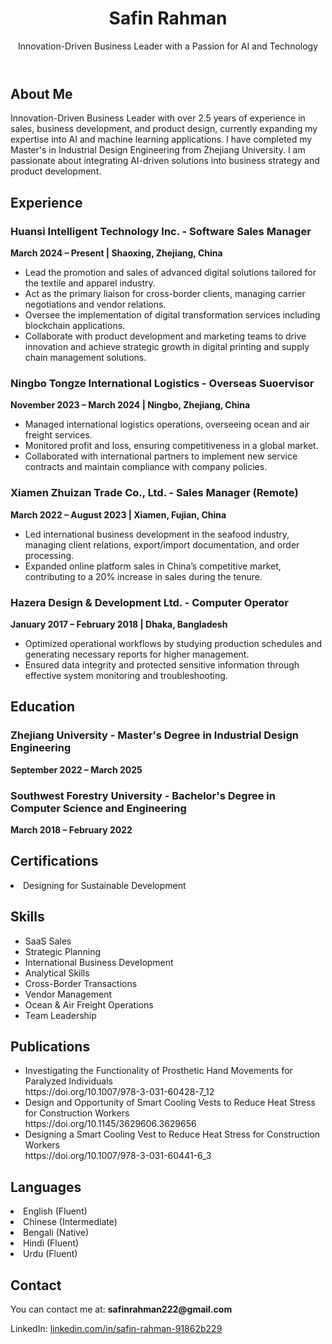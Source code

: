 <!--<!DOCTYPE html>
<html lang="en">
<head>
    <meta charset="UTF-8">
    <meta name="viewport" content="width=device-width, initial-scale=1.0">
    <title>Safin Rahman - Portfolio</title>
    <style>
        body {
            font-family: Arial, sans-serif;
            background-color: #f4f4f4;
            margin: 0;
            padding: 0;
        }

        header {
            background-color: #333;
            color: white;
            text-align: center;
            padding: 20px 0;
        }

        header h1 {
            margin: 0;
        }

        .container {
            width: 80%;
            margin: 20px auto;
        }

        .section {
            margin-bottom: 40px;
        }

        .section h2 {
            color: #333;
            border-bottom: 2px solid #333;
            padding-bottom: 5px;
        }

        .section p {
            color: #555;
            font-size: 1.1em;
        }

        .skills ul {
            list-style-type: none;
            padding: 0;
        }

        .skills ul li {
            padding: 5px 0;
            font-size: 1em;
        }

        .image-container img {
            max-width: 100%;
            height: auto;
            display: block;
            margin: 20px 0;
        }
    </style>
</head>
<body>-->

<header>
    <h1>Safin Rahman</h1>
    <p>Innovation-Driven Business Leader with a Passion for AI and Technology</p>
</header>

<div class="container">
<!-- About Me Section -->
    <div class="section">
        <h2>About Me</h2>
        <p>Innovation-Driven Business Leader with over 2.5 years of experience in sales, business development, and product design, currently expanding my expertise into AI and machine learning applications. I have completed my Master's in Industrial Design Engineering from Zhejiang University. I am passionate about integrating AI-driven solutions into business strategy and product development.</p>
    </div>
<!-- Experience Section -->
    <div class="section">
        <h2>Experience</h2>
        <h3>Huansi Intelligent Technology Inc. - Software Sales Manager</h3>
        <p><strong>March 2024 – Present | Shaoxing, Zhejiang, China</strong></p>
        <ul>
            <li>Lead the promotion and sales of advanced digital solutions tailored for the textile and apparel industry.</li>
            <li>Act as the primary liaison for cross-border clients, managing carrier negotiations and vendor relations.</li>
            <li>Oversee the implementation of digital transformation services including blockchain applications.</li>
            <li>Collaborate with product development and marketing teams to drive innovation and achieve 
strategic growth in digital printing and supply chain management solutions.</li>
        </ul>
    </div>
    <div class="section">
        <h3>Ningbo Tongze International Logistics - Overseas Suoervisor</h3>
        <p><strong>November 2023 – March 2024 | Ningbo, Zhejiang, China</strong></p>
        <ul>
            <li>Managed international logistics operations, overseeing ocean and air freight services.</li>
            <li>Monitored profit and loss, ensuring competitiveness in a global market.</li>
            <li>Collaborated with international partners to implement new service contracts and maintain compliance with company policies.</li>
        </ul>
    </div>
    <div class="section">
        <h3>Xiamen Zhuizan Trade Co., Ltd. - Sales Manager (Remote)</h3>
        <p><strong>March 2022 – August 2023 | Xiamen, Fujian, China</strong></p>
        <ul>
            <li>Led international business development in the seafood industry, managing client relations, export/import documentation, and order processing.</li>
            <li>Expanded online platform sales in China’s competitive market, contributing to a 20% increase in sales during the tenure.</li>
        </ul>
    </div>
     <div class="section">
        <h3>Hazera Design & Development Ltd. - Computer Operator</h3>
        <p><strong>January 2017 – February 2018 | Dhaka, Bangladesh</strong></p>
        <ul>
            <li>Optimized operational workflows by studying production schedules and generating necessary reports for higher management.</li>
            <li>Ensured data integrity and protected sensitive information through effective system monitoring and troubleshooting.</li>
        </ul>
    </div>
<!-- Education Section -->
    <div class="section">
        <h2>Education</h2>
        <h3>Zhejiang University - Master's Degree in Industrial Design Engineering</h3>
        <p><strong>September 2022 – March 2025</strong></p>
        <h3>Southwest Forestry University - Bachelor's Degree in Computer Science and Engineering</h3>
        <p><strong>March 2018 – February 2022</strong></p>
    </div>
    <div class="section">
        <h2>Certifications</h2>
        <li>Designing for Sustainable Development</li>
    </div>
<!-- Skills Section -->
    <div class="section skills">
        <h2>Skills</h2>
        <ul>
            <li>SaaS Sales</li>
            <li>Strategic Planning</li>
            <li>International Business Development</li>
            <li>Analytical Skills</li>
            <li>Cross-Border Transactions</li>
            <li>Vendor Management</li>
            <li>Ocean & Air Freight Operations</li>
            <li>Team Leadership</li>
        </ul>
    </div>
<!-- Publications Section -->
    <div class="section">
        <h2>Publications</h2>
        <ul>
            <li>Investigating the Functionality of Prosthetic Hand Movements for Paralyzed Individuals</li>
           https://doi.org/10.1007/978-3-031-60428-7_12
            <li>Design and Opportunity of Smart Cooling Vests to Reduce Heat Stress for 
Construction Workers</li>
            https://doi.org/10.1145/3629606.3629656
            <li>Designing a Smart Cooling Vest to Reduce Heat Stress for Construction Workers</li>
            https://doi.org/10.1007/978-3-031-60441-6_3
        </ul>
    </div>
     <div class="section">
        <h2>Languages</h2>
        <li>English (Fluent)</li>
         <li>Chinese (Intermediate)</li>
         <li>Bengali (Native)</li>
         <li>Hindi (Fluent)</li>
         <li>Urdu (Fluent)</li>
    </div>
    <!-- Contact Section -->
    <div class="section">
        <h2>Contact</h2>
        <p>You can contact me at: <strong>safinrahman222@gmail.com</strong></p>
        <p>LinkedIn: <a href="https://www.linkedin.com/in/safin-rahman-91862b229">linkedin.com/in/safin-rahman-91862b229</a></p>
    </div>
</div>

</body>
</html>
